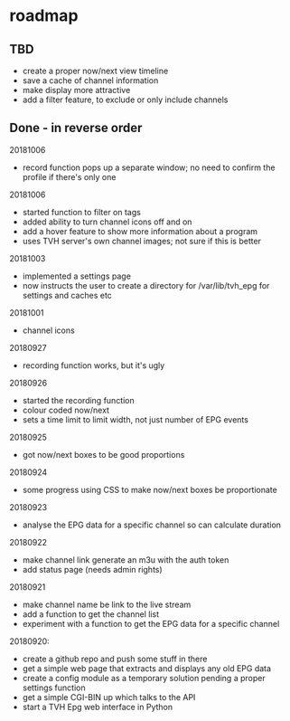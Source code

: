 # roadmap

## TBD

* create a proper now/next view timeline
* save a cache of channel information
* make display more attractive
* add a filter feature, to exclude or only include channels


## Done - in reverse order

20181006
* record function pops up a separate window; no need to confirm the profile if there's only one

20181006
* started function to filter on tags
* added ability to turn channel icons off and on
* add a hover feature to show more information about a program
* uses TVH server's own channel images; not sure if this is better

20181003
* implemented a settings page
* now instructs the user to create a directory for /var/lib/tvh_epg for settings and caches etc

20181001
* channel icons

20180927
* recording function works, but it's ugly

20180926
* started the recording function
* colour coded now/next
* sets a time limit to limit width, not just number of EPG events

20180925
* got now/next boxes to be good proportions

20180924
* some progress using CSS to make now/next boxes be proportionate

20180923
* analyse the EPG data for a specific channel so can calculate duration

20180922
* make channel link generate an m3u with the auth token
* add status page (needs admin rights)

20180921
* make channel name be link to the live stream
* add a function to get the channel list
* experiment with a function to get the EPG data for a specific channel

20180920:
* create a github repo and push some stuff in there
* get a simple web page that extracts and displays any old EPG data
* create a config module as a temporary solution pending a proper settings function
* get a simple CGI-BIN up which talks to the API
* start a TVH Epg web interface in Python

